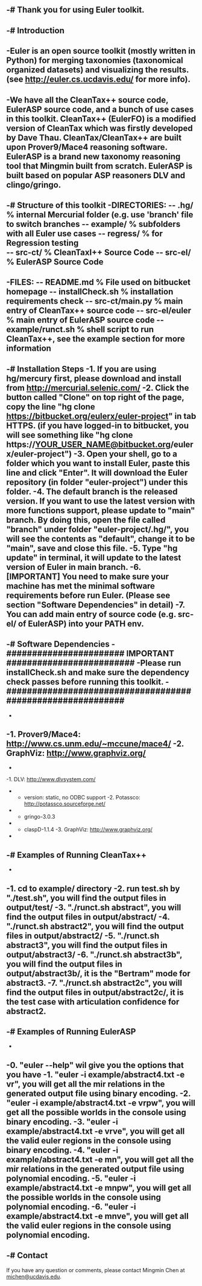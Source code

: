-# Thank you for using Euler toolkit.
-
-# Introduction
-
-Euler is an open source toolkit (mostly written in Python) for merging taxonomies (taxonomical organized datasets) and visualizing the results. (see http://euler.cs.ucdavis.edu/ for more info).
-
-We have all the CleanTax++ source code, EulerASP source code, and a bunch of use cases in this toolkit. CleanTax++ (EulerFO) is a modified version of CleanTax which was firstly developed by Dave Thau. CleanTax/CleanTax++ are built upon Prover9/Mace4 reasoning software. EulerASP is a brand new taxonomy reasoning tool that Mingmin built from scratch. EulerASP is built based on popular ASP reasoners DLV and clingo/gringo.
-
-# Structure of this toolkit
-DIRECTORIES:
-- .hg/			% internal Mercurial folder (e.g. use 'branch' file to switch branches
-- example/		% subfolders with all Euler use cases
-- regress/		% for Regression testing   
-- src-ct/		% CleanTaxI++ Source Code
-- src-el/		% EulerASP Source Code
-
-FILES: 
-- README.md		% File used on bitbucket homepage
-- installCheck.sh	% installation requirements check
-- src-ct/main.py	% main entry of CleanTax++ source code
-- src-el/euler		% main entry of EulerASP source code
-- example/runct.sh	% shell script to run CleanTax++, see the example section for more information
-
-# Installation Steps
-1. If you are using hg/mercury first, please download and install from http://mercurial.selenic.com/
-2. Click the button called "Clone" on top right of the page, copy the line "hg clone https://bitbucket.org/eulerx/euler-project" in tab HTTPS. (if you have logged-in to bitbucket, you will see something like "hg clone https://YOUR_USER_NAME@bitbucket.org/eulerx/euler-project")
-3. Open your shell, go to a folder which you want to install Euler, paste this line and click "Enter". It will download the Euler repository (in folder "euler-project") under this folder.
-4. The default branch is the released version. If you want to use the latest version with more functions support, please update to "main" branch. By doing this, open the file called "branch" under folder "euler-project/.hg/", you will see the contents as "default", change it to be "main", save and close this file.
-5. Type "hg update" in terminal, it will update to the latest version of Euler in main branch.
-6. [IMPORTANT] You need to make sure your machine has met the minimal software requirements before run Euler. (Please see section "Software Dependencies" in detail)
-7. You can add main entry of source code (e.g. src-el/ of EulerASP) into your PATH env. 
-
-# Software Dependencies
-####################### IMPORTANT #########################
-Please run installCheck.sh and make sure the dependency check passes before running this toolkit.
-###########################################################
-
-
-1. Prover9/Mace4:  http://www.cs.unm.edu/~mccune/mace4/
-2. GraphViz:       http://www.graphviz.org/
-
-
-1. DLV:            http://www.dlvsystem.com/
-  - version: static, no ODBC support
-2. Potassco:       http://potassco.sourceforge.net/
-  - gringo-3.0.3
-  - claspD-1.1.4
-3. GraphViz:       http://www.graphviz.org/
-
-# Examples of Running CleanTax++
-
-
-1. cd to example/ directory
-2. run test.sh by "./test.sh", you will find the output files in output/test/
-3. "./runct.sh abstract", you will find the output files in output/abstract/
-4. "./runct.sh abstract2", you will find the output files in output/abstract2/
-5. "./runct.sh abstract3", you will find the output files in output/abstract3/
-6. "./runct.sh abstract3b", you will find the output files in output/abstract3b/, it is the "Bertram" mode for abstract3.
-7. "./runct.sh abstract2c", you will find the output files in output/abstract2c/, it is the test case with articulation confidence for abstract2.
-
-# Examples of Running EulerASP
-
-
-0. "euler --help" wil give you the options that you have
-1. "euler -i example/abstract4.txt -e vr", you will get all the mir relations in the generated output file using binary encoding.
-2. "euler -i example/abstract4.txt -e vrpw", you will get all the possible worlds in the console using binary encoding.
-3. "euler -i example/abstract4.txt -e vrve", you will get all the valid euler regions in the console using binary encoding.
-4. "euler -i example/abstract4.txt -e mn", you will get all the mir relations in the generated output file using polynomial encoding.
-5. "euler -i example/abstract4.txt -e mnpw", you will get all the possible worlds in the console using polynomial encoding.
-6. "euler -i example/abstract4.txt -e mnve", you will get all the valid euler regions in the console using polynomial encoding.
-
-# Contact
-
If you have any question or comments, please contact Mingmin Chen at michen@ucdavis.edu.
